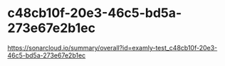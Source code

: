 # c48cb10f-20e3-46c5-bd5a-273e67e2b1ec
https://sonarcloud.io/summary/overall?id=examly-test_c48cb10f-20e3-46c5-bd5a-273e67e2b1ec
